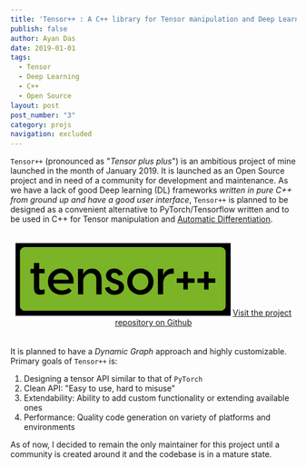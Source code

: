 ```yaml
---
title: 'Tensor++ : A C++ library for Tensor manipulation and Deep Learning'
publish: false
author: Ayan Das
date: 2019-01-01
tags:
  - Tensor
  - Deep Learning
  - C++
  - Open Source
layout: post
post_number: "3"
category: projs
navigation: excluded
---
```


`Tensor++` (pronounced as "*Tensor plus plus*") is an ambitious project of mine launched in the month of January 2019. It is launched as an Open Source project and in need of a community for development and maintenance. As we have a lack of good Deep learning (DL) frameworks *written in pure C++ from ground up and have a good user interface*, `Tensor++` is planned to be designed as a convenient alternative to PyTorch/Tensorflow written and to be used in C++ for Tensor manipulation and [Automatic Differentiation](https://en.wikipedia.org/wiki/Automatic_differentiation).

<p align="center" style="padding-top: 20px; padding-bottom: 20px;">
    <img src="/public/posts_res/proj-tensorpp/logo.png">
    <a href="https://github.com/dasayan05/tensorpp"> Visit the project repository on Github </a>
</p>

It is planned to have a *Dynamic Graph* approach and highly customizable. Primary goals of `Tensor++` is:
1. Designing a tensor API similar to that of `PyTorch`
2. Clean API: "Easy to use, hard to misuse"
3. Extendability: Ability to add custom functionality or extending available ones
4. Performance: Quality code generation on variety of platforms and environments

As of now, I decided to remain the only maintainer for this project until a community is created around it and the codebase is in a mature state.
